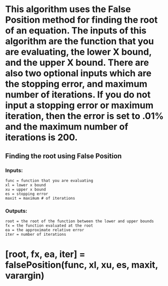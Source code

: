 # This algorithm uses the False Position method for finding the root of an equation. The inputs of this algorithm are the function that you are evaluating, the lower X bound, and the upper X bound. There are also two optional inputs which are the stopping error, and maximum number of iterations. If you do not input a stopping error or maximum iteration, then the error is set to .01% and the maximum number of iterations is 200.
## Finding the root using False Position
### Inputs: 
    func = function that you are evaluating
    xl = lower x bound
    xu = upper x bound
    es = stopping error
    maxit = maximum # of iterations
### Outputs:
    root = the root of the function between the lower and upper bounds
    fx = the function evaluated at the root
    ea = the approximate relative error
    iter = number of iterations
 
# [root, fx, ea, iter] = falsePosition(func, xl, xu, es, maxit, varargin)
